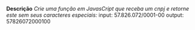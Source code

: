 **Descrição**
*Crie uma função em JavasCript que receba um cnpj e retorne este sem seus caracteres especiais:*
input: 57.826.072/0001-00
output: 57826072000100